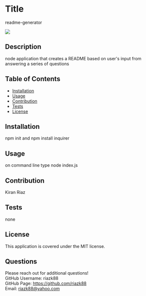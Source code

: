 
# Title
readme-generator

![](https://img.shields.io/static/v1?label=license&message=MIT&color=blue)
    
## Description
node application that creates a README based on user's input from answering a series of questions

## Table of Contents
* [Installation](#installation)
* [Usage](#usage)
* [Contribution](#contribution)
* [Tests](#tests)
* [License](#license)

## Installation
npm init and npm install inquirer

## Usage
on command line type node index.js

## Contribution
Kiran Riaz

## Tests
none

## License
This application is covered under the MIT license.

## Questions
Please reach out for additional questions! <br>
GitHub Username: riazk88<br>
GitHub Page: https://github.com/riazk88<br>
Email: riazk88@yahoo.com<br>
